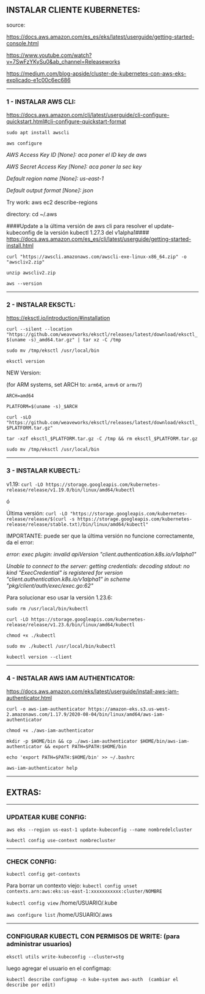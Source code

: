 ## INSTALAR CLIENTE KUBERNETES:

source: 

https://docs.aws.amazon.com/es_es/eks/latest/userguide/getting-started-console.html

https://www.youtube.com/watch?v=7SwFzYKySu0&ab_channel=Releaseworks

https://medium.com/blog-apside/cluster-de-kubernetes-con-aws-eks-explicado-e1c00c6ec686


------------------------------------------

### 1 - INSTALAR AWS CLI:

https://docs.aws.amazon.com/cli/latest/userguide/cli-configure-quickstart.html#cli-configure-quickstart-format

`sudo apt install awscli`

`aws configure`

_AWS Access Key ID [None]: aca poner el ID key de aws_

_AWS Secret Access Key [None]: aca poner la sec key_

_Default region name [None]: us-east-1_

_Default output format [None]: json_


Try work: aws ec2 describe-regions

directory: cd ~/.aws

####Update a la última versión de aws cli para resolver el update-kubeconfig de la versión kubectl 1.27.3 del v1alpha1####
https://docs.aws.amazon.com/es_es/cli/latest/userguide/getting-started-install.html


`curl "https://awscli.amazonaws.com/awscli-exe-linux-x86_64.zip" -o "awscliv2.zip"`

`unzip awscliv2.zip`

`aws --version`

--------------------------------------------

### 2 - INSTALAR EKSCTL:

https://eksctl.io/introduction/#installation

`curl --silent --location "https://github.com/weaveworks/eksctl/releases/latest/download/eksctl_$(uname -s)_amd64.tar.gz" | tar xz -C /tmp`


`sudo mv /tmp/eksctl /usr/local/bin`


`eksctl version`


NEW Version:

(for ARM systems, set ARCH to: `arm64`, `armv6` or `armv7`)

`ARCH=amd64`

`PLATFORM=$(uname -s)_$ARCH`

`curl -sLO "https://github.com/weaveworks/eksctl/releases/latest/download/eksctl_$PLATFORM.tar.gz"`

`tar -xzf eksctl_$PLATFORM.tar.gz -C /tmp && rm eksctl_$PLATFORM.tar.gz`

`sudo mv /tmp/eksctl /usr/local/bin`

--------------------------------------

### 3 - INSTALAR KUBECTL:
v1.19:
`curl -LO https://storage.googleapis.com/kubernetes-release/release/v1.19.0/bin/linux/amd64/kubectl`

ó

Última versión:
`curl -LO "https://storage.googleapis.com/kubernetes-release/release/$(curl -s https://storage.googleapis.com/kubernetes-release/release/stable.txt)/bin/linux/amd64/kubectl"`

IMPORTANTE: puede ser que la última versión no funcione correctamente, da el error:

_error: exec plugin: invalid apiVersion "client.authentication.k8s.io/v1alpha1"_

_Unable to connect to the server: getting credentials: decoding stdout: no kind "ExecCredential" is registered for version "client.authentication.k8s.io/v1alpha1" in scheme "pkg/client/auth/exec/exec.go:62"_

Para solucionar eso usar la versión 1.23.6:

`sudo rm /usr/local/bin/kubectl`

`curl -LO https://storage.googleapis.com/kubernetes-release/release/v1.23.6/bin/linux/amd64/kubectl`

`chmod +x ./kubectl`


`sudo mv ./kubectl /usr/local/bin/kubectl`


`kubectl version --client`


---------------------------------------

### 4 - INSTALAR AWS IAM AUTHENTICATOR:

https://docs.aws.amazon.com/eks/latest/userguide/install-aws-iam-authenticator.html

`curl -o aws-iam-authenticator https://amazon-eks.s3.us-west-2.amazonaws.com/1.17.9/2020-08-04/bin/linux/amd64/aws-iam-authenticator`


`chmod +x ./aws-iam-authenticator`


`mkdir -p $HOME/bin && cp ./aws-iam-authenticator $HOME/bin/aws-iam-authenticator && export PATH=$PATH:$HOME/bin`


`echo 'export PATH=$PATH:$HOME/bin' >> ~/.bashrc`


`aws-iam-authenticator help`

-----------------------------------------
## EXTRAS:
-----------------------------------------

### UPDATEAR KUBE CONFIG:

`aws eks --region us-east-1 update-kubeconfig --name nombredelcluster`


`kubectl config use-context nombrecluster`

-----------------------------------------

### CHECK CONFIG:

`kubectl config get-contexts`

Para borrar un contexto viejo: `kubectl config unset contexts.arn:aws:eks:us-east-1:xxxxxxxxxxx:cluster/NOMBRE`

`kubectl config view`
/home/USUARIO/.kube


`aws configure list`
/home/USUARIO/.aws


-----------------------------------------

### CONFIGURAR KUBECTL CON PERMISOS DE WRITE: (para administrar usuarios)

`eksctl utils write-kubeconfig --cluster=stg`

luego agregar el usuario en el configmap:

`kubectl describe configmap -n kube-system aws-auth  (cambiar el describe por edit)`
